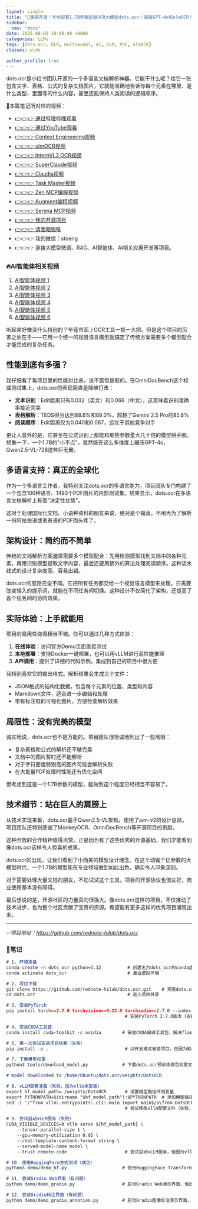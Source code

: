```yaml
---
layout: single  
title: "🚀重磅开源！本地部署1.7B参数超强OCR大模型dots.ocr！超越GPT-4o和olmOCR！结构化精准提取复杂PDF扫描件！完美识别中英文文档、模糊扫描件与复杂表格！文档解析准确率接近100%！"  
sidebar:
  nav: "docs"
date: 2025-08-02 10:00:00 +0800  
categories: LLMs
tags: [dots.ocr, OCR, multimodal, AI, VLM, PDF, olmOCR]
classes: wide  

author_profile: true  
---
```


dots.ocr是小红书团队开源的一个多语言文档解析神器。它能干什么呢？给它一张包含文字、表格、公式的复杂文档图片，它就能准确地告诉你每个元素在哪里、是什么类型、里面写的什么内容，甚至还能保持人类阅读的逻辑顺序。

🚀本篇笔记所对应的视频：
- [👉👉👉 通过哔哩哔哩观看](https://www.bilibili.com/video/BV1tDhPzXEp6/)
- [👉👉👉 通过YouTube观看](https://youtu.be/t_8ZgUIgnLo)
- [👉👉👉 Context Engineering视频](https://youtu.be/oEZ7aN7jOEI)
- [👉👉👉 olmOCR视频](https://youtu.be/XF3Q_ZjwfaI)
- [👉👉👉 InternVL3 OCR视频](https://youtu.be/_EqUR0dYGtE)
- [👉👉👉 SuperClaude视频](https://youtu.be/bMO13RNjvBk)
- [👉👉👉 Claudia视频](https://youtu.be/WIwW7V56wxE)
- [👉👉👉 Task Master视频](https://youtu.be/6dhOUJ_vnIY)
- [👉👉👉 Zen MCP编程视频](https://youtu.be/2WgICfNzgZY)
- [👉👉👉 Augment编程视频](https://youtu.be/DbM3QZy5I6E)
- [👉👉👉 Serena MCP视频](https://youtu.be/DZ-gLebVnmg)
- [👉👉👉 我的开源项目](https://github.com/win4r/AISuperDomain)
- [👉👉👉 请我喝咖啡](https://ko-fi.com/aila)
- 👉👉👉 我的微信：stoeng
- 👉👉👉 承接大模型微调、RAG、AI智能体、AI相关应用开发等项目。

### 🔥AI智能体相关视频

1. [AI智能体视频 1](https://youtu.be/vYm0brFoMwA) 
2. [AI智能体视频 2](https://youtu.be/szTXELuaJos)  
3. [AI智能体视频 3](https://youtu.be/szTXELuaJos)  
4. [AI智能体视频 4](https://youtu.be/RxR3x_Uyq4c)  
5. [AI智能体视频 5](https://youtu.be/IrTEDPnEVvU)  
6. [AI智能体视频 6](https://youtu.be/q_IdxUGZsow)  


听起来好像没什么特别的？毕竟市面上OCR工具一抓一大把。但是这个项目的厉害之处在于——它用一个统一的视觉语言模型就搞定了传统方案需要多个模型配合才能完成的复杂任务。

## 性能到底有多强？

我仔细看了看项目里的性能对比表，说不震惊是假的。在OmniDocBench这个权威测试集上，dots.ocr的表现简直是降维打击：

- **文本识别**：Edit距离只有0.032（英文）和0.066（中文），这意味着识别准确率接近完美
- **表格解析**：TEDS得分达到88.6%和89.0%，超越了Gemini 2.5 Pro的85.8%
- **阅读顺序**：Edit距离仅为0.040和0.067，远优于其他竞争对手

更让人意外的是，它甚至在公式识别上都能和那些参数量大几十倍的模型掰手腕。想象一下，一个1.7B的"小不点"，竟然能在这么多维度上碾压GPT-4o、Qwen2.5-VL-72B这些巨无霸。

## 多语言支持：真正的全球化

作为一个多语言工作者，我特别关注dots.ocr的多语言能力。项目团队专门构建了一个包含100种语言、1493个PDF图片的内部测试集。结果显示，dots.ocr在多语言文档解析上有着"决定性优势"。

这对于处理国际化文档、小语种资料的朋友来说，绝对是个福音。不用再为了解析一份阿拉伯语或者泰语的PDF而头疼了。

## 架构设计：简约而不简单

传统的文档解析方案通常需要多个模型配合：先用检测模型找到文档中的各种元素，再用识别模型提取文字内容，最后还要用额外的算法处理阅读顺序。这种流水线式的设计复杂度高、容易出错。

dots.ocr的思路完全不同。它把所有任务都交给一个视觉语言模型来处理，只需要改变输入的提示词，就能在不同任务间切换。这种设计不仅简化了架构，还提高了各个任务间的协同效果。

## 实际体验：上手就能用

项目的易用性做得相当不错。你可以通过几种方式体验：

1. **在线体验**：访问官方Demo页面直接测试
2. **本地部署**：支持Docker一键部署，也可以用vLLM进行高性能推理
3. **API调用**：提供了详细的代码示例，集成到自己的项目中很方便

我特别喜欢它的输出格式。解析结果会生成三个文件：

- JSON格式的结构化数据，包含每个元素的位置、类型和内容
- Markdown文件，适合进一步编辑和处理
- 带有标注框的可视化图片，方便检查解析效果

## 局限性：没有完美的模型

诚实地说，dots.ocr也不是万能的。项目团队很坦诚地列出了一些局限：

- 复杂表格和公式的解析还不够完美
- 文档中的图片暂时还不能解析
- 对于字符密度特别高的图片可能会解析失败
- 在大批量PDF处理时性能还有优化空间

但考虑到这是一个1.7B参数的模型，能做到这个程度已经相当不容易了。

## 技术细节：站在巨人的肩膀上

从技术实现来看，dots.ocr基于Qwen2.5-VL架构，使用了aim-v2的设计思路。项目团队还特别感谢了MonkeyOCR、OmniDocBench等开源项目的贡献。

这种开放的合作精神值得点赞。正是因为有了这些优秀的开源基础，我们才能看到像dots.ocr这样令人惊喜的成果。

dots.ocr的出现，让我们看到了小而美的模型设计理念。在这个动辄千亿参数的大模型时代，一个1.7B的模型能在专业领域做到如此出色，确实令人印象深刻。

对于需要处理大量文档的朋友，不妨试试这个工具。项目的开源协议也很友好，商业使用基本没有障碍。

最后想说的是，开源社区的力量真的很强大。像dots.ocr这样的项目，不仅推动了技术进步，也为整个社区贡献了宝贵的资源。希望能有更多这样的优秀项目涌现出来。

---

*✅项目地址：https://github.com/rednote-hilab/dots.ocr*

### 🚀笔记

```markdown
# 1. 环境准备
conda create -n dots_ocr python=3.12          # 创建名为dots_ocr的conda虚拟环境，使用Python 3.12
conda activate dots_ocr                       # 激活虚拟环境

# 2. 项目下载
git clone https://github.com/rednote-hilab/dots.ocr.git    # 克隆dots.ocr项目代码
cd dots.ocr                                   # 进入项目目录

# 3. 安装PyTorch
pip install torch==2.7.0 torchvision==0.22.0 torchaudio==2.7.0 --index-url https://download.pytorch.org/whl/cu128
                                             # 安装PyTorch 2.7.0版本（支持CUDA 12.8）

# 4. 安装CUDA工具链
conda install cuda-toolkit -c nvidia        # 安装CUDA编译工具包，解决flash-attn编译问题

# 5. 第一次尝试安装项目依赖（失败）
pip install -e .                             # 以开发模式安装项目，但因为缺少CUDA工具链而失败

# 7. 下载模型权重
python3 tools/download_model.py             # 下载dots.ocr预训练模型权重文件

# model downloaded to /home/Ubuntu/dots.ocr/weights/DotsOCR

# 8. vLLM部署准备（失败，因为vllm未安装）
export hf_model_path=./weights/DotsOCR       # 设置模型路径环境变量
export PYTHONPATH=$(dirname "$hf_model_path"):$PYTHONPATH  # 添加模型路径到Python路径
sed -i '/^from vllm\.entrypoints\.cli\.main import main$/a\from DotsOCR import modeling_dots_ocr_vllm' `which vllm`
                                             # 尝试修改vllm配置文件（失败，因为vllm未安装）

# 9. 尝试启动vLLM服务（失败）
CUDA_VISIBLE_DEVICES=0 vllm serve ${hf_model_path} \
    --tensor-parallel-size 1 \
    --gpu-memory-utilization 0.95 \
    --chat-template-content-format string \
    --served-model-name model \
    --trust-remote-code                      # 尝试启动vLLM服务，但因为vllm未安装而失败

# 10. 使用HuggingFace方式测试（成功）
python3 demo/demo_hf.py                     # 使用HuggingFace Transformers直接运行模型演示，成功

# 11. 尝试Gradio Web界面（有问题）
python demo/demo_gradio.py                  # 启动Gradio Web演示界面，但出现跨域和资源加载问题

# 12. 尝试Gradio标注界面（有问题）
python demo/demo_gradio_annotion.py         # 启动Gradio图像标注演示界面，同样出现问题
```